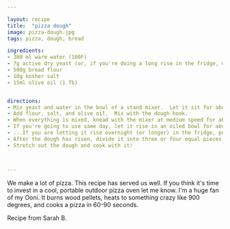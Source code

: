 ```yaml
---

layout: recipe
title:  "pizza dough"
image: pizza-dough.jpg
tags: pizza, dough, bread

ingredients:
- 300 ml warm water (100F)
- 7g active dry yeast (or, if you're doing a long rise in the fridge, maybe 4g)
- 500g bread flour 
- 10g kosher salt
- 15ml olive oil (1 Tb)


directions:
- Mix yeast and water in the bowl of a stand mixer.  Let it sit for about 5 minutes.
- Add flour, salt, and olive oil.  Mix with the dough hook.
- When everything is mixed, knead with the mixer at medium speed for about 7 minutes or so, until the dough is firm and stretchy (aka, "looks about right")
- If you're going to use same day, let it rise in an oiled bowl for about 2 hours until it's doubled in size.  
- ...If you are letting it rise overnight (or longer) in the fridge, put it in a large, oiled, covered container and tuck it away in the fridge.  Take it out about three hours before you want to use it, divide it and then continue on with the instructions...
- After the dough has risen, divide it into three or four equal pieces.  Let them rise for another 30 min or so until they are roughly doubled in size again.  Dividing into four pieces will make approx. 12 inch pizzas.
- Stretch out the dough and cook with it!



---
```

We make a lot of pizza.  This recipe has served us well.  If you think it's time to invest in a cool, portable outdoor pizza oven let me know.  I'm a huge fan of my Ooni. It burns wood pellets, heats to something crazy like 900 degrees, and cooks a pizza in 60-90 seconds. 

Recipe from Sarah B.
